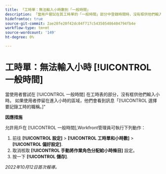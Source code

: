```yaml
---
title: 「工時單：無法輸入小時數到「一般時間」
description: 「當用戶嘗試在其工時單的「一般時間」部分中登錄時間時，沒有框供他們輸入小時。 如果用戶在輸入小時數的區域停留，他們會看到「選擇職銜以記錄小時數」消息。
hidefromtoc: true
source-git-commit: 2ae28fe20f42dc04f717c543505486404794fb4e
workflow-type: tm+mt
source-wordcount: '149'
ht-degree: 0%

---
```



# 工時單：無法輸入小時 [!UICONTROL 一般時間]

當使用者嘗試在 [!UICONTROL 一般時間] 在工時表的部分，沒有框供他們輸入小時。 如果使用者停留在進入小時的區域，他們會看到訊息「[!UICONTROL 選擇要記錄工時的職稱。]&quot;

**因應措施**

允許用戶在 [!UICONTROL 一般時間],Workfront管理員可執行下列動作：

1. 前往 **[!UICONTROL 設定]** > **[!UICONTROL 工時單和小時數]** > **[!UICONTROL 偏好設定]**.
1. 取消核取 **[!UICONTROL 手動將作業角色分配給小時條目]** 設定。
1. 按一下 **[!UICONTROL 儲存]**.

_2022年10月12日首次報導。_

